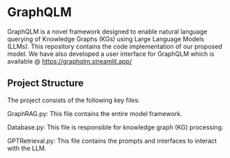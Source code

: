 # GraphQLM

GraphQLM is a novel framework designed to enable natural language querying of Knowledge Graphs (KGs) using Large Language Models (LLMs). This repository contains the code implementation of our proposed model. We have also developed a user interface for GraphQLM which is available @ https://graphqlm.streamlit.app/

## Project Structure
The project consists of the following key files:

GraphRAG.py: This file contains the entire model framework. 

Database.py: This file is responsible for knowledge graph (KG) processing. 

GPTRetrieval.py: This file contains the prompts and interfaces to interact with the LLM. 

